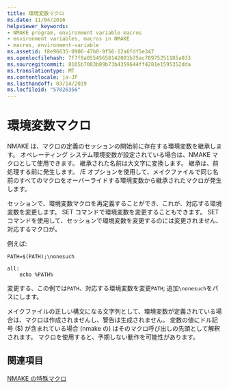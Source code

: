 ```yaml
---
title: 環境変数マクロ
ms.date: 11/04/2016
helpviewer_keywords:
- NMAKE program, environment variable macros
- environment variables, macros in NMAKE
- macros, environment-variable
ms.assetid: f8e96635-0906-47b0-9f56-12a6fdf5e347
ms.openlocfilehash: 7f7f8a05545658142001b75ac78975251185a033
ms.sourcegitcommit: 8105b7003b89b73b4359644ff4281e1595352dda
ms.translationtype: MT
ms.contentlocale: ja-JP
ms.lasthandoff: 03/14/2019
ms.locfileid: "57826356"
---
```

# <a name="environment-variable-macros"></a>環境変数マクロ

NMAKE は、マクロの定義のセッションの開始前に存在する環境変数を継承します。 オペレーティング システム環境変数が設定されている場合は、NMAKE マクロとして使用できます。 継承された名前は大文字に変換します。 継承は、前処理する前に発生します。 /E オプションを使用して、メイクファイルで同じ名前のすべてのマクロをオーバーライドする環境変数から継承されたマクロが発生します。

セッションで、環境変数マクロを再定義することができ、これが、対応する環境変数を変更します。 SET コマンドで環境変数を変更することもできます。 SET コマンドを使用して、セッションで環境変数を変更するのには変更されません、対応するマクロが。

例えば:

```
PATH=$(PATH);\nonesuch

all:
    echo %PATH%
```

変更する、この例では`PATH`、対応する環境変数を変更`PATH`; 追加`\nonesuch`をパスにします。

メイクファイルの正しい構文になる文字列として、環境変数が定義されている場合は、マクロは作成されませんし、警告は生成されません。 変数の値にドル記号 ($) が含まれている場合 (nmake の) はそのマクロ呼び出しの先頭として解釈されます。 マクロを使用すると、予期しない動作を可能性があります。

## <a name="see-also"></a>関連項目

[NMAKE の特殊マクロ](special-nmake-macros.md)
